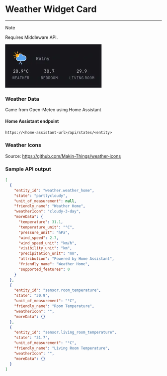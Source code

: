 # Weather Widget Card
---
> [!NOTE]
>
> Requires Middleware API.

![proxmox-widget-card](preview1.webp)

### Weather Data
Came from Open-Meteo using Home Assistant

#### Home Assistant endpoint

`https://<home-assistant-url>/api/states/<entity>`

### Weather Icons
Source: https://github.com/Makin-Things/weather-icons

### Sample API output
```json
[
  {
    "entity_id": "weather.weather_home",
    "state": "partlycloudy",
    "unit_of_measurement": null,
    "friendly_name": "Weather Home",
    "weatherIcon": "cloudy-3-day",
    "moreData": {
      "temperature": 31.1,
      "temperature_unit": "°C",
      "pressure_unit": "hPa",
      "wind_speed": 2.7,
      "wind_speed_unit": "km/h",
      "visibility_unit": "km",
      "precipitation_unit": "mm",
      "attribution": "Powered by Home Assistant",
      "friendly_name": "Weather Home",
      "supported_features": 0
    }
  },
  {
    "entity_id": "sensor.room_temperature",
    "state": "30.9",
    "unit_of_measurement": "°C",
    "friendly_name": "Room Temperature",
    "weatherIcon": "",
    "moreData": {}
  },
  {
    "entity_id": "sensor.living_room_temperature",
    "state": "31.7",
    "unit_of_measurement": "°C",
    "friendly_name": "Living Room Temperature",
    "weatherIcon": "",
    "moreData": {}
  }
]
```

